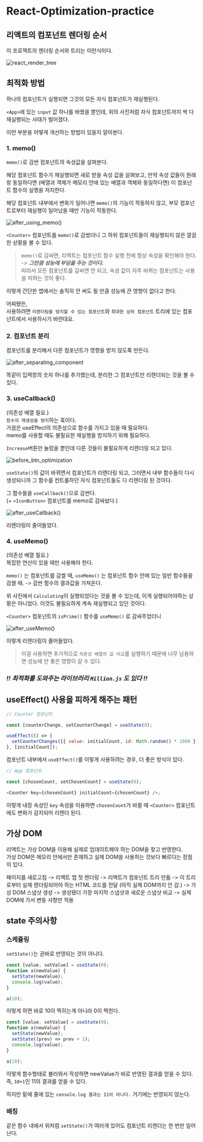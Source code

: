# React-Optimization-practice

## 리액트의 컴포넌트 렌더링 순서

이 프로젝트의 렌더링 순서와 트리는 이런식이다.  

![react_render_tree](./md-assets/react-tree-log.png)

## 최적화 방법

하나의 컴포넌트가 실행되면 그것의 모든 자식 컴포넌트가 재실행된다.

`<App>`에 있는 `input` 값 하나를 바꿨을 뿐인데, 위의 사진처럼 자식 컴포넌트까지 싹 다 재실행되는 사태가 벌어졌다.

이런 부분을 어떻게 개선하는 방법이 있을지 알아본다.

### 1. memo()

`memo()`로 감싼 컴포넌트의 속성값을 살펴본다.

해당 컴포넌트 함수가 재실행되면 새로 받을 속성 값을 살펴보고, 만약 속성 값들이 원래랑 동일하다면 (배열과 객체가 메모리 안에 있는 배열과 객체와 동일하다면) 이 컴포넌트 함수의 실행을 저지한다.

해당 컴포넌트 내부에서 변화가 일어나면 `memo()`의 기능이 작동하지 않고, 부모 컴포넌트로부터 재실행이 일어났을 때만 기능이 작동한다.

![after_using_memo()](<./md-assets/1-after-memo().png>)

`<Counter>` 컴포넌트를 `memo()`로 감쌌더니 그 하위 컴포넌트들이 재실행되지 않은 깔끔한 상황을 볼 수 있다.

> `memo()`로 감싸면, 리액트는 컴포넌트 함수 실행 전에 항상 속성을 확인해야 한다.  
> -> **_그만큼 성능에 부담을 주는 것이다._**  
> 따라서 모든 컴포넌트를 감싸면 안 되고, 속성 값이 자주 바뀌는 컴포넌트는 사용을 피하는 것이 좋다.

이렇게 간단한 앱에서는 솔직히 안 써도 될 만큼 성능에 큰 영향이 없다고 한다.

어찌됐든,  
사용하려면 `리렌더링을 방지할 수 있는 컴포넌트`와 `최대한 상위 컴포넌트` 트리에 있는 컴포넌트에서 사용하시기 바란대요.

### 2. 컴포넌트 분리

컴포넌트를 분리해서 다른 컴포넌트가 영향을 받지 않도록 만든다.

![after_separating_component](./md-assets/2-after-component-separate.png)

똑같이 입력창의 숫자 하나를 추가했는데, 분리한 그 컴포넌트만 리렌더되는 것을 볼 수 있다.

### 3. useCallback()

(의존성 배열 필요.)  
`함수의 재생성을 방지`하는 훅이다.  
가끔은 useEffect의 의존성으로 함수를 가지고 있을 때 필요하다.  
memo를 사용할 때도 불필요한 재실행을 방지하기 위해 필요하다.

`Increase`버튼만 눌렀을 뿐인데 다른 것들이 불필요하게 리렌더링 되고 있다.

![before_btn_optimization](./md-assets/inc-dec-btn-clicked.png)

`useState()`의 값이 바뀌면서 컴포넌트가 리렌더링 되고, 그러면서 내부 함수들이 다시 생성되니까 그 함수를 컨트롤하던 자식 컴포넌트들도 다 리렌더링 된 것이다.

그 함수들을 `useCallback()`으로 감싼다.  
(+ `<IconButton>` 컴포넌트를 memo로 감싸놨다.)

![after_useCallback()](<./md-assets/3-after-useCallback().png>)

리렌더링이 줄어들었다.

### 4. useMemo()

(의존성 배열 필요.)  
복잡한 연산이 있을 때만 사용해야 한다.

`memo()` 는 컴포넌트를 감쌀 때, `useMemo()` 는 컴포넌트 함수 안에 있는 일반 함수들을 감쌀 때. -> 감싼 함수의 결과값을 가져온다.

위 사진에서 `Calculating`이 실행되었다는 것을 볼 수 있는데, 이게 실행되어야하는 상황은 아니었다. 이것도 불필요하게 계속 재실행되고 있던 것이다.

`<Counter>` 컴포넌트의 `isPrime()` 함수를 `useMemo()` 로 감싸주었더니  

![after_useMemo()](<./md-assets/4-after-useMemo().png>)  

이렇게 리렌더링이 줄어들었다.

> 이걸 사용하면 추가적으로 `의존성 배열의 값 비교`를 실행하기 때문에 너무 남용하면 성능에 안 좋은 영향이 갈 수 있다.

### _!! 최적화를 도와주는 라이브러리 `Million.js` 도 있다 !!_

## useEffect() 사용을 피하게 해주는 패턴

```js
// Counter 컴포넌트

const [counterChange, setCounterChange] = useState(0);

useEffect(() => {
  setCounterChanges([{ value: initialCount, id: Math.random() * 1000 }]);
}, [initialCount]);
```

컴포넌트 내부에서 `useEffect()`를 이렇게 사용하려는 경우, 더 좋은 방식이 있다.

```js
// App 컴포넌트

const [chosenCount, setChosenCount] = useState(0);

<Counter key={chosenCount} initialCount={chosenCount} />;
```

이렇게 내장 속성인 `key` 속성을 이용하면 `chosenCount`가 바뀔 때 `<Counter>` 컴포넌트에도 변화가 감지되어 리렌더 된다.

## 가상 DOM

리액트는 가상 DOM을 이용해 실제로 업데이트해야 하는 DOM을 찾고 반영한다.  
가상 DOM은 메모리 안에서만 존재하고 실제 DOM을 사용하는 것보다 빠르다는 장점이 있다.

페이지를 새로고침 -> 리액트 앱 첫 렌더링 -> 리액트가 컴포넌트 트리 만듦 -> 이 트리로부터 실제 렌더링되어야 하는 HTML 코드를 전달 (아직 실제 DOM까지 안 감.) -> 가상 DOM 스냅샷 생성 -> 생성됐더 가장 마지막 스냅샷과 새로운 스냅샷 비교 -> 실제 DOM에 가서 변동 사항만 적용

## state 주의사항

### 스케쥴링

`setState()`는 곧바로 반영되는 것이 아니다.

```js
const [value, setValue] = useState(0);
function a(newValue) {
  setState(newValue);
  console.log(value);
}

a(10);
```

이렇게 하면 바로 10이 찍히는게 아니라 0이 찍힌다.

```js
const [value, setValue] = useState(0);
function a(newValue) {
  setState(newValue);
  setState((prev) => prev + 1);
  console.log(value);
}

a(10);
```

이렇게 함수형태로 불러와서 작성하면 newValue가 바로 반영된 결과를 얻을 수 있다.  
즉, `10+1`인 11의 결과를 얻을 수 있다.

하지만 밑에 줄에 있는 `console.log 결과는 11이 아니다.` 거기에는 반영되지 않는다.

### 배칭

같은 함수 내에서 위처럼 `setState()`가 여러개 있어도 컴포넌트 리렌더는 한 번만 일어난다.
